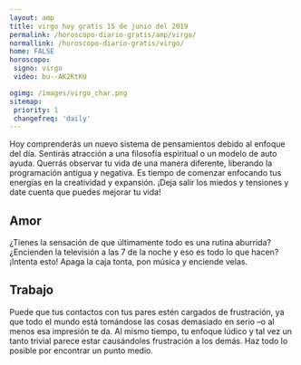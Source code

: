 ```yaml
---
layout: amp
title: virgo hoy gratis 15 de junio del 2019 
permalink: /horoscopo-diario-gratis/amp/virgo/
normallink: /horoscopo-diario-gratis/virgo/
home: FALSE
horoscopo:
 signo: virgo
 video: bu--AK2KtKU

ogimg: /images/virgo_char.png
sitemap:
 priority: 1
 changefreq: 'daily'
---
```



Hoy comprenderás un nuevo sistema de pensamientos debido al enfoque del día. Sentirás atracción a una filosofía espiritual o un modelo de auto ayuda. Querrás observar tu vida de una manera diferente, liberando la programación antigua y negativa. Es tiempo de comenzar enfocando tus energías en la creatividad y expansión. ¡Deja salir los miedos y tensiones y date cuenta que puedes mejorar tu vida!

## Amor

¿Tienes la sensación de que últimamente todo es una rutina aburrida? ¿Encienden la televisión a las 7 de la noche y eso es todo lo que hacen? ¡Intenta esto! Apaga la caja tonta, pon música y enciende velas.

## Trabajo

Puede que tus contactos con tus pares estén cargados de frustración, ya que todo el mundo está tomándose las cosas demasiado en serio –o al menos esa impresión te da. Al mismo tiempo, tu enfoque lúdico y tal vez un tanto trivial parece estar causándoles frustración a los demás. Haz todo lo posible por encontrar un punto medio.